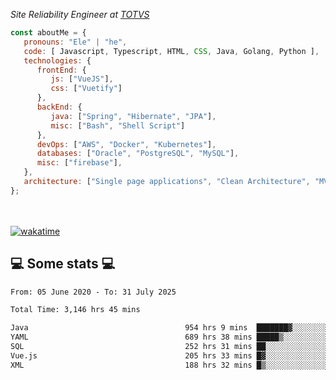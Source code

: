 <p><em>Site Reliability Engineer at <a href="https://www.totvs.com/">TOTVS</a></br>
</em></p>


```javascript
const aboutMe = {
   pronouns: "Ele" | "he",
   code: [ Javascript, Typescript, HTML, CSS, Java, Golang, Python ],
   technologies: {
      frontEnd: {
         js: ["VueJS"],
         css: ["Vuetify"]
      },
      backEnd: {
         java: ["Spring", "Hibernate", "JPA"],
         misc: ["Bash", "Shell Script"]
      },
      devOps: ["AWS", "Docker", "Kubernetes"],
      databases: ["Oracle", "PostgreSQL", "MySQL"],
      misc: ["firebase"],
   },
   architecture: ["Single page applications", "Clean Architecture", "MVC", "Microservices"],
};
```
</br></br>
[![wakatime](https://wakatime.com/badge/user/a3a8ed06-d304-4d6b-bc86-4adc418cdea7.svg)](https://wakatime.com/@a3a8ed06-d304-4d6b-bc86-4adc418cdea7)
<h2>💻 Some stats 💻</h2>

<!--START_SECTION:waka-->

```txt
From: 05 June 2020 - To: 31 July 2025

Total Time: 3,146 hrs 45 mins

Java                                   954 hrs 9 mins  ███████▓░░░░░░░░░░░░░░░░░   30.32 %
YAML                                   689 hrs 38 mins █████▒░░░░░░░░░░░░░░░░░░░   21.92 %
SQL                                    252 hrs 31 mins ██░░░░░░░░░░░░░░░░░░░░░░░   08.02 %
Vue.js                                 205 hrs 33 mins █▓░░░░░░░░░░░░░░░░░░░░░░░   06.53 %
XML                                    188 hrs 32 mins █▒░░░░░░░░░░░░░░░░░░░░░░░   05.99 %
```

<!--END_SECTION:waka-->

